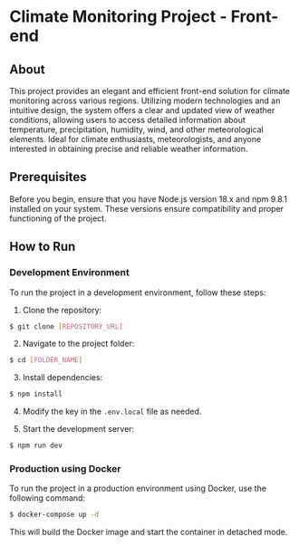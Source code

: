 # Climate Monitoring Project - Front-end

## About

This project provides an elegant and efficient front-end solution for climate monitoring across various regions. Utilizing modern technologies and an intuitive design, the system offers a clear and updated view of weather conditions, allowing users to access detailed information about temperature, precipitation, humidity, wind, and other meteorological elements. Ideal for climate enthusiasts, meteorologists, and anyone interested in obtaining precise and reliable weather information.

## Prerequisites

Before you begin, ensure that you have Node.js version 18.x and npm 9.8.1 installed on your system. These versions ensure compatibility and proper functioning of the project.

## How to Run

### Development Environment

To run the project in a development environment, follow these steps:

1. Clone the repository:

```bash
$ git clone [REPOSITORY_URL]
```

2. Navigate to the project folder:

```bash
$ cd [FOLDER_NAME]
```

3. Install dependencies:

```bash
$ npm install
```

4. Modify the key in the `.env.local` file as needed.

5. Start the development server:

```bash
$ npm run dev
```

### Production using Docker

To run the project in a production environment using Docker, use the following command:

```bash
$ docker-compose up -d
```

This will build the Docker image and start the container in detached mode.
